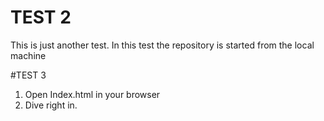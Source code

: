# TEST 2

This is just another test. In this test the repository is started from the local machine


#TEST 3 
1. Open Index.html in your browser
2. Dive right in.
